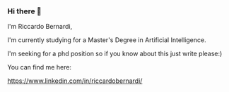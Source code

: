 ### Hi there 👋

I'm Riccardo Bernardi,

I'm currently studying for a Master's Degree in Artificial Intelligence.

I'm seeking for a phd position so if you know about this just write please:)

You can find me here: 

https://www.linkedin.com/in/riccardobernardi/

<!--
**riccardobernardi/riccardobernardi** is a ✨ _special_ ✨ repository because its `README.md` (this file) appears on your GitHub profile.

Here are some ideas to get you started:

- 🔭 I’m currently working on ...
- 🌱 I’m currently learning ...
- 👯 I’m looking to collaborate on ...
- 🤔 I’m looking for help with ...
- 💬 Ask me about ...
- 📫 How to reach me: ...
- 😄 Pronouns: ...
- ⚡ Fun fact: ...
-->
